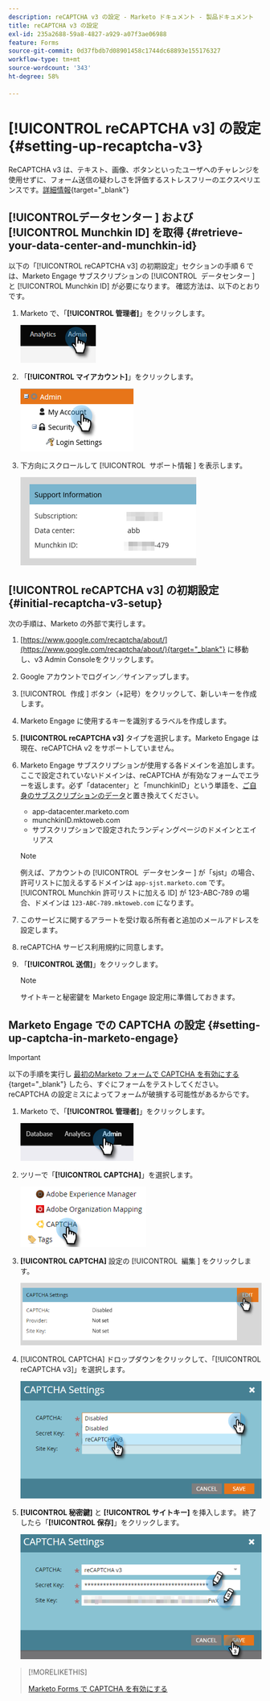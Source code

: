 ```yaml
---
description: reCAPTCHA v3 の設定 - Marketo ドキュメント - 製品ドキュメント
title: reCAPTCHA v3 の設定
exl-id: 235a2688-59a8-4827-a929-a07f3ae06988
feature: Forms
source-git-commit: 0d37fbdb7d08901458c1744dc68893e155176327
workflow-type: tm+mt
source-wordcount: '343'
ht-degree: 58%

---
```


# [!UICONTROL reCAPTCHA v3] の設定 {#setting-up-recaptcha-v3}

ReCAPTCHA v3 は、テキスト、画像、ボタンといったユーザへのチャレンジを使用せずに、フォーム送信の疑わしさを評価するストレスフリーのエクスペリエンスです。[詳細情報](https://developers.google.com/search/blog/2018/10/introducing-recaptcha-v3-new-way-to){target="_blank"}

## [!UICONTROL &#x200B; データセンター &#x200B;] および [!UICONTROL Munchkin ID] を取得 {#retrieve-your-data-center-and-munchkin-id}

以下の「[!UICONTROL reCAPTCHA v3] の初期設定」セクションの手順 6 では、Marketo Engage サブスクリプションの [!UICONTROL &#x200B; データセンター &#x200B;] と [!UICONTROL Munchkin ID] が必要になります。 確認方法は、以下のとおりです。

1. Marketo で、「**[!UICONTROL 管理者]**」をクリックします。

   ![](assets/setting-up-recaptcha-v3-1.png)

1. 「**[!UICONTROL マイアカウント]**」をクリックします。

   ![](assets/setting-up-recaptcha-v3-2.png)

1. 下方向にスクロールして [!UICONTROL &#x200B; サポート情報 &#x200B;] を表示します。

   ![](assets/setting-up-recaptcha-v3-3.png)

## [!UICONTROL reCAPTCHA v3] の初期設定 {#initial-recaptcha-v3-setup}

次の手順は、Marketo の外部で実行します。

1. [https://www.google.com/recaptcha/about/](https://www.google.com/recaptcha/about/){target="_blank"} に移動し、v3 Admin Consoleをクリックします。

1. Google アカウントでログイン／サインアップします。

1. [!UICONTROL &#x200B; 作成 &#x200B;] ボタン（+記号）をクリックして、新しいキーを作成します。

1. Marketo Engage に使用するキーを識別するラベルを作成します。

1. **[!UICONTROL reCAPTCHA v3]** タイプを選択します。Marketo Engage は現在、reCAPTCHA v2 をサポートしていません。

1. Marketo Engage サブスクリプションが使用する各ドメインを追加します。ここで設定されていないドメインは、reCAPTCHA が有効なフォームでエラーを返します。必ず「datacenter」と「munchkinID」という単語を、[ご自身のサブスクリプションのデータ](#retrieve-your-data-center-and-munchkin-id)と置き換えてください。

   * app-datacenter.marketo.com
   * munchkinID.mktoweb.com
   * サブスクリプションで設定されたランディングページのドメインとエイリアス

   >[!NOTE]
   >
   >例えば、アカウントの [!UICONTROL &#x200B; データセンター &#x200B;] が「sjst」の場合、許可リストに加えるするドメインは `app-sjst.marketo.com` です。 [!UICONTROL Munchkin 許可リストに加える ID] が 123-ABC-789 の場合、ドメインは `123-ABC-789.mktoweb.com` になります。

1. このサービスに関するアラートを受け取る所有者と追加のメールアドレスを設定します。

1. reCAPTCHA サービス利用規約に同意します。

1. 「**[!UICONTROL 送信]**」をクリックします。

   >[!NOTE]
   >
   >サイトキーと秘密鍵を Marketo Engage 設定用に準備しておきます。

## Marketo Engage での CAPTCHA の設定 {#setting-up-captcha-in-marketo-engage}

>[!IMPORTANT]
>
>以下の手順を実行し [ 最初のMarketo フォームで CAPTCHA を有効にする ](/help/marketo/product-docs/demand-generation/forms/using-captcha/enable-captcha-in-marketo-forms.md){target="_blank"} したら、すぐにフォームをテストしてください。reCAPTCHA の設定ミスによってフォームが破損する可能性があるからです。

1. Marketo で、「**[!UICONTROL 管理者]**」をクリックします。

   ![](assets/setting-up-recaptcha-v3-4.png)

1. ツリーで「**[!UICONTROL CAPTCHA]**」を選択します。

   ![](assets/setting-up-recaptcha-v3-5.png)

1. **[!UICONTROL CAPTCHA]** 設定の [!UICONTROL &#x200B; 編集 &#x200B;] をクリックします。

   ![](assets/setting-up-recaptcha-v3-6.png)

1. [!UICONTROL CAPTCHA] ドロップダウンをクリックして、「[!UICONTROL reCAPTCHA v3]」を選択します。

   ![](assets/setting-up-recaptcha-v3-7.png)

1. **[!UICONTROL 秘密鍵]** と **[!UICONTROL サイトキー]** を挿入します。 終了したら「**[!UICONTROL 保存]**」をクリックします。

   ![](assets/setting-up-recaptcha-v3-8.png)

>[!MORELIKETHIS]
>
>[Marketo Forms で CAPTCHA を有効にする](/help/marketo/product-docs/demand-generation/forms/using-captcha/enable-captcha-in-marketo-forms.md)
